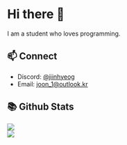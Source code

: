 # Hi there 👋
I am a student who loves programming.

## 📫 Connect
- Discord: [@jiinhyeog](https://discord.com/users/838662238306566165/)
- Email: joon_1@outlook.kr
  
## 📚 Github Stats  
 ![](https://github-readme-stats.vercel.app/api?username=joon-102&show_icons=true&theme=ayu-mirage&hide_border=true&count_private=true)  
 ![](https://github-readme-stats.vercel.app/api/top-langs/?username=joon-102&hide_border=true&langs_count=10&theme=ayu-mirage&layout=compact)
